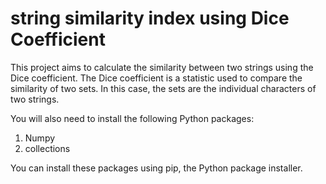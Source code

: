 # string similarity index using Dice Coefficient

This project aims to calculate the similarity between two strings using the Dice coefficient. The Dice coefficient is a statistic used to compare the similarity of two sets. In this case, the sets are the individual characters of two strings.

You will also need to install the following Python packages:
1) Numpy
2) collections

You can install these packages using pip, the Python package installer.

